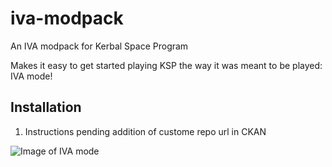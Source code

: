 # iva-modpack
An IVA modpack for Kerbal Space Program

Makes it easy to get started playing KSP the way it was meant to be played: IVA mode!

## Installation
1. Instructions pending addition of custome repo url in CKAN


![Image of IVA mode](https://raw.githubusercontent.com/kerbal-propulsion-laboratory/iva-modpack/main/img/screenshot0.png)